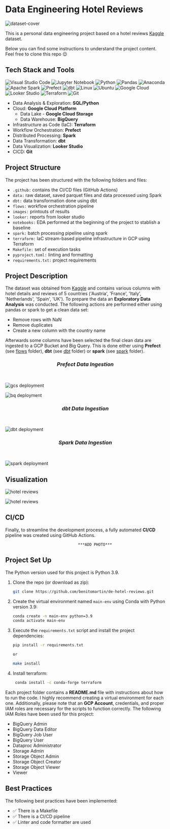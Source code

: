 # Data Engineering Hotel Reviews

![dataset-cover](https://github.com/benitomartin/templates/assets/116911431/88d28c42-a2c8-4632-90c5-f95b57bc0004)

This is a personal data engineering project based on a hotel reviews [Kaggle](https://www.kaggle.com/datasets/hellbuoy/car-price-prediction) dataset.

Below you can find some instructions to understand the project content. Feel free to clone this repo :wink:

## Tech Stack and Tools

![Visual Studio Code](https://img.shields.io/badge/Visual%20Studio%20Code-0078d7.svg?style=for-the-badge&logo=visual-studio-code&logoColor=white)
![Jupyter Notebook](https://img.shields.io/badge/jupyter-%23FA0F00.svg?style=for-the-badge&logo=jupyter&logoColor=white)
![Python](https://img.shields.io/badge/python-3670A0?style=for-the-badge&logo=python&logoColor=ffdd54)
![Pandas](https://img.shields.io/badge/pandas-%23150458.svg?style=for-the-badge&logo=pandas&logoColor=white)
![Anaconda](https://img.shields.io/badge/Anaconda-%2344A833.svg?style=for-the-badge&logo=anaconda&logoColor=white)
![Apache Spark](https://img.shields.io/badge/Apache%20Spark-E25A1C.svg?style=for-the-badge&logo=Apache-Spark&logoColor=white)
![Prefect](https://img.shields.io/badge/Prefect-024DFD.svg?style=for-the-badge&logo=Prefect&logoColor=white)
![dbt](https://img.shields.io/badge/dbt-FF694B.svg?style=for-the-badge&logo=dbt&logoColor=white)
![Linux](https://img.shields.io/badge/Linux-FCC624?style=for-the-badge&logo=linux&logoColor=white)
![Ubuntu](https://img.shields.io/badge/Ubuntu-E95420?style=for-the-badge&logo=ubuntu&logoColor=white)
![Google Cloud](https://img.shields.io/badge/GoogleCloud-%234285F4.svg?style=for-the-badge&logo=google-cloud&logoColor=white)
![Looker Studio](https://img.shields.io/badge/Looker-4285F4.svg?style=for-the-badge&logo=Looker&logoColor=white)
![Terraform](https://img.shields.io/badge/terraform-%235835CC.svg?style=for-the-badge&logo=terraform&logoColor=white)
![Git](https://img.shields.io/badge/git-%23F05033.svg?style=for-the-badge&logo=git&logoColor=white)

* Data Analysis & Exploration: **SQL/Python**
* Cloud: **Google Cloud Platform**
  * Data Lake - **Google Cloud Storage**
  * Data Warehouse: **BigQuery**
* Infrastructure as Code (IaC): **Terraform**
* Workflow Orchestration: **Prefect**
* Distributed Processing: **Spark**
* Data Transformation: **dbt**
* Data Visualization: **Looker Studio**
* CICD: **Git**

## Project Structure

The project has been structured with the following folders and files:

* `.github:` contains the CI/CD files (GitHub Actions)
* `data:` raw dataset, saved parquet files and data processed using Spark
* `dbt:` data transformation done using dbt
* `flows:` workflow orchestration pipeline
* `images:` printouts of results
* `looker:` reports from looker studio
* `notebooks:` EDA performed at the beginning of the project to stablish a baseline
* `spark:` batch processing pipeline using spark
* `terraform:` IaC stream-based pipeline infrastructure in GCP using Terraform
* `Makefile:` set of execution tasks
* `pyproject.toml:` linting and formatting
* `requirements.txt:` project requirements

## Project Description

The dataset was obtained from [Kaggle](https://www.kaggle.com/datasets/jiashenliu/515k-hotel-reviews-data-in-europe) and contains various columns with hotel details and reviews of 5 countries ('Austria', 'France', 'Italy', 'Netherlands', 'Spain', 'UK'). To prepare the data an **Exploratory Data Analysis** was conducted. The following actions are performed either using pandas or spark to get a clean data set:

* Remove rows with NaN
* Remove duplicates
* Create a new column with the country name

Afterwards some columns have been selected the final clean data are ingested to a GCP Bucket and Big Query. This is done either using **Prefect** (see [flows](https://github.com/benitomartin/de-hotel-reviews/tree/main/flows) folder), **dbt** (see [dbt](https://github.com/benitomartin/de-hotel-reviews/tree/main/dbt) folder) or **spark** (see [spark](https://github.com/benitomartin/de-hotel-reviews/tree/main/spark) folder).

<h3 align="center"><i>Prefect Data Ingestion</i></h3>
&nbsp;

![gcs deployment](https://github.com/benitomartin/de-hotel-reviews/blob/main/images/etl_to_gcs%20flow.png)

![bq deployment](https://github.com/benitomartin/de-hotel-reviews/blob/main/images/etl_gcs_to_bq%20flow.png)

<h3 align="center"><i>dbt Data Ingestion</i></h3>
&nbsp;

![dbt deployment](https://github.com/benitomartin/de-hotel-reviews/blob/main/images/dbt%20build%20production.png)

<h3 align="center"><i>Spark Data Ingestion</i></h3>
&nbsp;

![spark deployment](https://github.com/benitomartin/de-hotel-reviews/blob/main/images/spark%20deployment%20all%20hotels.png)

## Visualization

![hotel reviews](https://github.com/benitomartin/de-hotel-reviews/blob/main/images/Hotel%20Reviews.png)

![hotel reviews](https://github.com/benitomartin/de-hotel-reviews/blob/main/images/Hotel%20Reviews%20France.png)

## CI/CD

Finally, to streamline the development process, a fully automated **CI/CD** pipeline was created using GitHub Actions.

                                    ***ADD PHOTO***

## Project Set Up

The Python version used for this project is Python 3.9.

1. Clone the repo (or download as zip):

   ```bash
   git clone https://github.com/benitomartin/de-hotel-reviews.git
   ```

2. Create the virtual environment named `main-env` using Conda with Python version 3.9:

   ```bash
   conda create -n main-env python=3.9
   conda activate main-env
   ```

3. Execute the `requirements.txt` script and install the project dependencies:

    ```bash
    pip install -r requirements.txt

    or

    make install
    ```

4. Install terraform:

   ```bash
    conda install -c conda-forge terraform
    ```

Each project folder contains a **README.md** file with instructions about how to run the code. I highly recommend creating a virtual environment for each one. Additionally, please note that an **GCP Account**, credentials, and proper IAM roles are necessary for the scripts to function correctly. The following IAM Roles have been used for this project:

* BigQuery Admin
* BigQuery Data Editor
* BigQuery Job User
* BigQuery User
* Dataproc Administrator
* Storage Admin
* Storage Object Admin
* Storage Object Creator
* Storage Object Viewer
* Viewer

## Best Practices

The following best practices have been implemented:

* :white_check_mark: There is a Makefile
* :white_check_mark: There is a CI/CD pipeline
* :white_check_mark: Linter and code formatter are used
